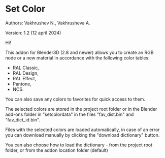 # Set Color
Authors: Vakhrushev N., Vakhrusheva A.

Version: 1.2 (12 april 2024)

Hi!

This addon for Blender3D (2.8 and newer) allows you to create an RGB node or a new material in accordance with the following color tables:

- RAL Classic,
- RAL Design,
- RAL Effect,
- Pantone,
- NCS.

You can also save any colors to favorites for quick access to them.

The selected colors are stored in the project root folder or in the Blender add-ons folder in "setcolordata" in the files "fav_dist.bin" and "fav_dict_id.bin".

Files with the selected colors are loaded automatically, in case of an error you can download manually by clicking the "download dictionary" button.

You can also choose how to load the dictionary - from the project root folder, or from the addon location folder (default)
